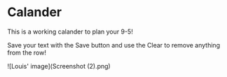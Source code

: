 # Calander

This is a working calander to plan your 9-5!

Save your text with the Save button and use the Clear to remove anything from the row!

![Louis' image](Screenshot (2).png)